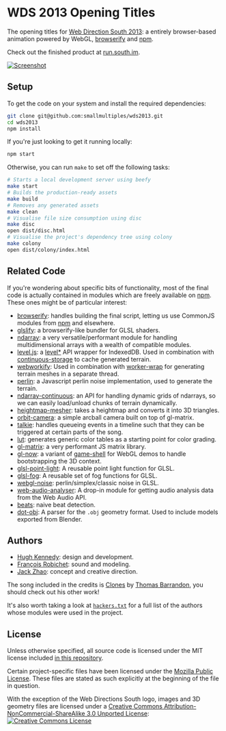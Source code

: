 # WDS 2013 Opening Titles #

The opening titles for
[Web Direction South 2013](http://webdirections.org/wds13/):
a entirely browser-based animation powered by WebGL,
[browserify](http://browserify.org/) and
[npm](http://npmjs.org/).

Check out the finished product at [run.south.im](http://run.south.im/).

[![Screenshot](http://i.imgur.com/NrXbOIv.jpg)](http://run.south.im/)

## Setup ##

To get the code on your system and install the required dependencies:

``` bash
git clone git@github.com:smallmultiples/wds2013.git
cd wds2013
npm install
```

If you're just looking to get it running locally:

``` bash
npm start
```

Otherwise, you can run `make` to set off the following tasks:

``` bash
# Starts a local development server using beefy
make start
# Builds the production-ready assets
make build
# Removes any generated assets
make clean
# Visualise file size consumption using disc
make disc
open dist/disc.html
# Visualise the project's dependency tree using colony
make colony
open dist/colony/index.html
```

## Related Code ##

If you're wondering about specific bits of functionality, most of the final
code is actually contained in modules which are freely available on
[npm](http://npmjs.org/). These ones might be of particular interest:

* [browserify](http://browserify.org): handles building the final script, letting us use CommonJS modules from [npm](http://npmjs.org) and elsewhere.
* [glslify](http://github.com/chrisdickinson/glslify): a browserify-like bundler for GLSL shaders.
* [ndarray](http://github.com/mikolalysenko/ndarray): a very versatile/performant module for handling multidimensional arrays with a wealth of compatible modules.
* [level.js](http://github.com/maxogden/level.js): a [level*](http://github.com/level) API wrapper for IndexedDB. Used in combination with [continuous-storage](http://github.com/hughsk/continuous-storage) to cache generated terrain.
* [webworkify](http://github.com/substack/webworkify): Used in combination with [worker-wrap](http://github.com/hughsk/worker-wrap) for generating terrain meshes in a separate thread.
* [perlin](https://github.com/maxogden/js.perlin): a Javascript perlin noise implementation, used to generate the terrain.
* [ndarray-continuous](http://github.com/hughsk/ndarray-continuous): an API for handling dynamic grids of ndarrays, so we can easily load/unload chunks of terrain dynamically.
* [heightmap-mesher](http://github.com/hughsk/heightmap-mesher): takes a heightmap and converts it into 3D triangles.
* [orbit-camera](http://github.com/mikolalysenko/orbit-camera): a simple arcball camera built on top of gl-matrix.
* [talkie](http://github.com/hughsk/talkie): handles queueing events in a timeline such that they can be triggered at certain parts of the song.
* [lut](http://github.com/hughsk/lut): generates generic color tables as a starting point for color grading.
* [gl-matrix](http://glmatrix.net): a very performant JS matrix library.
* [gl-now](http://github.com/mikolalysenko/gl-now): a variant of [game-shell](http://github.com/game-shell) for WebGL demos to handle bootstrapping the 3D context.
* [glsl-point-light](http://github.com/hughsk/glsl-point-light): A reusable point light function for GLSL.
* [glsl-fog](http://github.com/hughsk/glsl-fog): A reusable set of fog functions for GLSL.
* [webgl-noise](https://github.com/ashima/webgl-noise): perlin/simplex/classic noise in GLSL.
* [web-audio-analyser](http://github.com/hughsk/web-audio-analyser): A drop-in module for getting audio analysis data from the Web Audio API.
* [beats](http://github.com/hughsk/beats): naive beat detection.
* [dot-obj](http://github.com/hughsk/dot-obj): A parser for the `.obj` geometry format. Used to include models exported from Blender.

## Authors ##

* [Hugh Kennedy](http://github.com/hughsk): design and development.
* [François Robichet](http://github.com/Calvein): sound and modeling.
* [Jack Zhao](http://github.com/jiak): concept and creative direction.

The song included in the credits is
[Clones](https://soundcloud.com/thomasbarrandon/clones) by
[Thomas Barrandon](http://125bis.bandcamp.com/), you should check out his
other work!

It's also worth taking a look at
[`hackers.txt`](https://github.com/jiak/wds2013/blob/master/hackers.txt)
for a full list of the authors whose modules were used in the project.

## License ##

Unless otherwise specified, all source code is licensed under the MIT license
included [in this repository](http://github.com/jiak/wds2013/blob/master/MIT-LICENSE.md).

Certain project-specific files have been licensed under the
[Mozilla Public License](http://www.mozilla.org/MPL/2.0/index.txt). These files are stated as such explicitly at the beginning of the file in question.

With the exception of the Web Directions South logo, images and 3D geometry
files are licensed under a
[Creative Commons Attribution-NonCommercial-ShareAlike 3.0 Unported License](http://creativecommons.org/licenses/by-nc-sa/3.0/deed.en_US): [![Creative Commons License](http://i.creativecommons.org/l/by-nc-sa/3.0/80x15.png)](http://creativecommons.org/licenses/by-nc-sa/3.0/deed.en_US)
